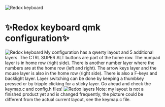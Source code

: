 <!This is the  ~/qmk_firmware/keyboards/redox/keymaps/Prutserdt/README.md file for the dotfile bare Github repo/>
![Redox keyboard](keycaps.JPG)
# :sparkles:Redox keyboard qmk configuration:sparkles:

![Redox keyboard](Redox_keyboard.JPG)
My configuration has a qwerty layout and 5 additional layers. The CTRL SUPER
ALT buttons are part of the home row. The numpad layer is in home row (right side). 
There is another number layer where the numbers are at the home row (left and right).
The arrow keys layer and the mouse layer is also in the home row (right side). 
There is also a F-keys and backlight layer. Layer switching can be done by
keeping a thumbkey pressed or by tripple clicking for a sticky layer. Go ahead
and check the keymap.c and config.h files!
![Redox layers](Layers.JPG)
Note: my layout is not a finished product yet and is changed frequently, the
picture could be different from the actual current layout, see the keymap.c
file. 
